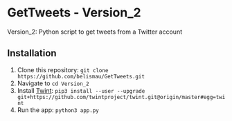 # GetTweets - Version_2
Version_2: Python script to get tweets from a Twitter account

## Installation
1. Clone this repository: ```git clone https://github.com/belismau/GetTweets.git```
2. Navigate to ```cd Version_2```
3. Install [Twint](https://github.com/twintproject/twint): ```pip3 install --user --upgrade git+https://github.com/twintproject/twint.git@origin/master#egg=twint```
4. Run the app: ```python3 app.py```